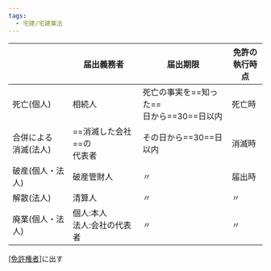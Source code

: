 ```yaml
---
tags:
  - 宅建/宅建業法
---
```


|                 | 届出義務者              | 届出期限                          | 免許の<br>執行時点 |
| --------------- | ------------------ | ----------------------------- | ----------- |
| 死亡(個人)          | 相続人                | 死亡の事実を==知った==<br>日から==30==日以内 | 死亡時         |
| 合併による<br>消滅(法人) | ==消滅した会社==の<br>代表者 | その日から==30==日以内                | 消滅時         |
| 破産(個人・法人)       | 破産管財人              | 〃                             | 届出時         |
| 解散(法人)          | 清算人                | 〃                             | 〃           |
| 廃業(個人・法人)       | 個人:本人<br>法人:会社の代表者 | 〃                             | 〃           |

[[免許権者]](県知事とか)に出す